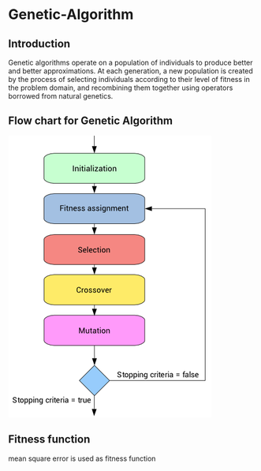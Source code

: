 # Genetic-Algorithm
## Introduction
Genetic algorithms operate on a population of individuals to produce better and better approximations.
At each generation, a new population is created by the process of selecting individuals according to their level of fitness 
in the problem domain, and recombining them together using operators borrowed from natural genetics.

## Flow chart for Genetic Algorithm
![Screenshot](Capture.PNG)

## Fitness function
mean square error is used as fitness function
